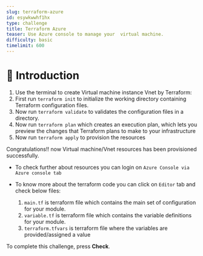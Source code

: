 ```yaml
---
slug: terraform-azure
id: esywkwwhf1hx
type: challenge
title: Terraform Azure
teaser: Use Azure console to manage your  virtual machine.
difficulty: basic
timelimit: 600
---
```


👋 Introduction
===============

1. Use the terminal to create Virtual machine instance Vnet  by Terraform:
2. First run ```terraform init``` to initialize the working directory containing Terraform configuration files.
3. Now run ```terraform validate```  to validates the configuration files in a directory.
4. Now run ```terraform plan```  which creates an execution plan, which lets you preview the changes that Terraform plans to make to your infrastructure
5. Now run ```terraform apply``` to provision the resources

 Congratulations!! now Virtual machine/Vnet resources has been provisioned successfully.

- To check further about resources you can login on `Azure Console via Azure console tab`

- To know more about the terraform code you can click on `Editor` tab and check below files:

	1.  `main.tf` is terraform file which contains the main set of configuration for your module.
  2. `variable.tf` is terraform file which contains the variable definitions for your module.
  3.  `terraform.tfvars` is terraform file where the variables are provided/assigned a value


To complete this challenge, press **Check**.
